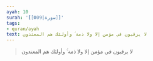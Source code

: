 ```yaml
---
ayah: 10
surah: '[[009|سورة]]'
tags:
- quran/ayah
text: لا يرقبون في مؤمن إلا ولا ذمة ۚ وأولئك هم المعتدون
---
```

> لا يرقبون في مؤمن إلا ولا ذمة ۚ وأولئك هم المعتدون
